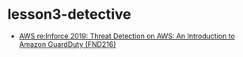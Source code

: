 # lesson3-detective



* [AWS re:Inforce 2019: Threat Detection on AWS: An Introduction to Amazon GuardDuty (FND216)](https://www.youtube.com/watch?v=czsuZXQvD8E)